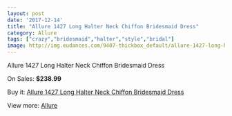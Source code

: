 ```yaml
---
layout: post
date: '2017-12-14'
title: "Allure 1427 Long Halter Neck Chiffon Bridesmaid Dress"
category: Allure 
tags: ["crazy","bridesmaid","halter","style","bridal"]
image: http://img.eudances.com/9407-thickbox_default/allure-1427-long-halter-neck-chiffon-bridesmaid-dress.jpg
---
```

Allure 1427 Long Halter Neck Chiffon Bridesmaid Dress

On Sales: **$238.99**
<a href="https://www.eudances.com/en/allure/3135-allure-1427-long-halter-neck-chiffon-bridesmaid-dress.html"><amp-img layout="responsive" width="600" height="600" src="//img.eudances.com/9407-thickbox_default/allure-1427-long-halter-neck-chiffon-bridesmaid-dress.jpg" alt="Allure 1427 Long Halter Neck Chiffon Bridesmaid Dress 0" /></a>
<a href="https://www.eudances.com/en/allure/3135-allure-1427-long-halter-neck-chiffon-bridesmaid-dress.html"><amp-img layout="responsive" width="600" height="600" src="//img.eudances.com/9410-thickbox_default/allure-1427-long-halter-neck-chiffon-bridesmaid-dress.jpg" alt="Allure 1427 Long Halter Neck Chiffon Bridesmaid Dress 1" /></a>
<a href="https://www.eudances.com/en/allure/3135-allure-1427-long-halter-neck-chiffon-bridesmaid-dress.html"><amp-img layout="responsive" width="600" height="600" src="//img.eudances.com/9409-thickbox_default/allure-1427-long-halter-neck-chiffon-bridesmaid-dress.jpg" alt="Allure 1427 Long Halter Neck Chiffon Bridesmaid Dress 2" /></a>
<a href="https://www.eudances.com/en/allure/3135-allure-1427-long-halter-neck-chiffon-bridesmaid-dress.html"><amp-img layout="responsive" width="600" height="600" src="//img.eudances.com/9408-thickbox_default/allure-1427-long-halter-neck-chiffon-bridesmaid-dress.jpg" alt="Allure 1427 Long Halter Neck Chiffon Bridesmaid Dress 3" /></a>

Buy it: [Allure 1427 Long Halter Neck Chiffon Bridesmaid Dress](https://www.eudances.com/en/allure/3135-allure-1427-long-halter-neck-chiffon-bridesmaid-dress.html "Allure 1427 Long Halter Neck Chiffon Bridesmaid Dress")

View more: [Allure ](https://www.eudances.com/en/53-allure "Allure ")